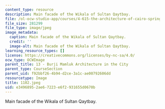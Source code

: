 ```yaml
---
content_type: resource
description: Main facade of the Wikala of Sultan Qaytbay.
file: /ol-ocw-studio-app/courses/4-615-the-architecture-of-cairo-spring-2002/e34968952ae67223e6f2931655d0670b_1102.jpeg
file_size: 281299
file_type: image/jpeg
image_metadata:
  caption: Main facade of the Wikala of Sultan Qaytbay.
  credit: ''
  image-alt: Main facade of the Wikala of Sultan Qaytbay.
learning_resource_types: []
license: https://creativecommons.org/licenses/by-nc-sa/4.0/
ocw_type: OCWImage
parent_title: 13 - Burji Mamluk Architecture in the City
parent_type: CourseSection
parent_uid: f92bbf26-4b94-d2ce-3a1c-ae00792606dd
resourcetype: Image
title: 1102.jpeg
uid: e3496895-2ae6-7223-e6f2-931655d0670b
---
```

Main facade of the Wikala of Sultan Qaytbay.